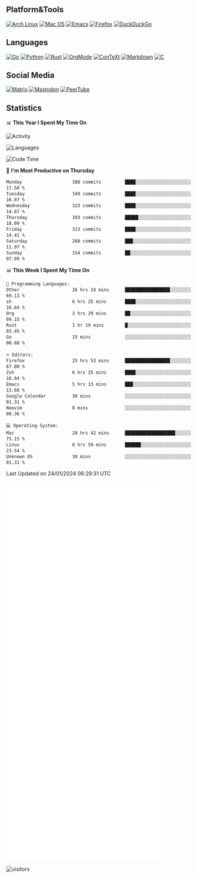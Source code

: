 ## Platform&Tools

[![Arch Linux](https://img.shields.io/badge/ArchLinux-1793D1?logo=arch-linux&logoColor=fff&style=flat-square)](https://archlinux.org/)
[![Mac OS](https://img.shields.io/badge/MacOS-000000?style=flat-square&logo=macos&logoColor=F0F0F0)](https://www.apple.com/macos/)
[![Emacs](https://img.shields.io/badge/Emacs-%237F5AB6.svg?&style=flat-square&logo=gnu-emacs&logoColor=white)](https://www.gnu.org/software/emacs/)
[![Firefox](https://img.shields.io/badge/Firefox-FF7139?style=flat-square&logo=Firefox-Browser&logoColor=white)](https://firefox.com/)
[![DuckDuckGo](https://img.shields.io/badge/DuckDuckGo-DE5833?style=flat-square&logo=DuckDuckGo&logoColor=white)](https://duckduckgo.com/)

## Languages

[![Go](https://img.shields.io/badge/Golang-%2300ADD8.svg?style=flat-square&logo=go&logoColor=white)](https://golang.org/)
[![Python](https://img.shields.io/badge/Python-3670A0?style=flat-square&logo=python&logoColor=ffdd54)](https://www.python.org/)
[![Rust](https://img.shields.io/badge/Rust-%23000000.svg?style=flat-square&logo=rust&logoColor=white)](https://www.rust-lang.org/)
[![OrgMode](https://img.shields.io/badge/OrgMode-%23000000.svg?style=flat-square&logo=org&logoColor=white)](https://orgmode.org/)
[![ConTeXt](https://img.shields.io/badge/ConTeXt-%23008080.svg?style=flat-square&logo=latex&logoColor=white)](https://contextgarden.net/)
[![Markdown](https://img.shields.io/badge/MarkDown-%23000000.svg?style=flat-square&logo=markdown&logoColor=white)](https://daringfireball.net/projects/markdown/)
[![C](https://img.shields.io/badge/C-%2300599C.svg?style=flat-square&logo=c&logoColor=white)](https://www.iso.org/standard/74528.html)

## Social Media
<!--[![Telegram](https://img.shields.io/badge/SteamedFish-2CA5E0?style=social&logo=telegram&logoColor=white)](https://t.me/SteamedFish)-->

[![Matrix](https://img.shields.io/badge/SteamedFish-2CA5E0?style=social&logo=matrix&logoColor=black)](https://matrix.to/#/@i:steamedfish.org)
[![Mastodon](https://img.shields.io/mastodon/follow/109596467238113271?domain=https%3A%2F%2Fmastodon.steamedfish.org%2F&style=social)](https://steamedfish.org/@SteamedFish)
[![PeerTube](https://img.shields.io/badge/PeerTube-23000000.svg?logo=peertube&style=social)](https://peertube.steamedfish.org/)

## Statistics


📊 **This Year I Spent My Time On** 

![Activity](https://wakatime.com/share/@SteamedFish/7529f30a-f1b7-40a4-8d09-e6d855cb7a13.png)

![Languages](https://wakatime.com/share/@SteamedFish/1c5e5366-0e9e-40d8-ac85-d630f61b69c6.svg)

<!--START_SECTION:waka-->
![Code Time](http://img.shields.io/badge/Code%20Time-3%2C506%20hrs%207%20mins-blue)

📅 **I'm Most Productive on Thursday** 

```text
Monday                   380 commits         ████░░░░░░░░░░░░░░░░░░░░░   17.50 % 
Tuesday                  349 commits         ████░░░░░░░░░░░░░░░░░░░░░   16.07 % 
Wednesday                323 commits         ████░░░░░░░░░░░░░░░░░░░░░   14.87 % 
Thursday                 393 commits         █████░░░░░░░░░░░░░░░░░░░░   18.09 % 
Friday                   313 commits         ████░░░░░░░░░░░░░░░░░░░░░   14.41 % 
Saturday                 260 commits         ███░░░░░░░░░░░░░░░░░░░░░░   11.97 % 
Sunday                   154 commits         ██░░░░░░░░░░░░░░░░░░░░░░░   07.09 % 
```


📊 **This Week I Spent My Time On** 

```text
💬 Programming Languages: 
Other                    26 hrs 24 mins      █████████████████░░░░░░░░   69.13 % 
sh                       6 hrs 25 mins       ████░░░░░░░░░░░░░░░░░░░░░   16.84 % 
Org                      3 hrs 29 mins       ██░░░░░░░░░░░░░░░░░░░░░░░   09.15 % 
Rust                     1 hr 19 mins        █░░░░░░░░░░░░░░░░░░░░░░░░   03.45 % 
Go                       15 mins             ░░░░░░░░░░░░░░░░░░░░░░░░░   00.68 % 

🔥 Editors: 
Firefox                  25 hrs 53 mins      █████████████████░░░░░░░░   67.80 % 
Zsh                      6 hrs 25 mins       ████░░░░░░░░░░░░░░░░░░░░░   16.84 % 
Emacs                    5 hrs 13 mins       ███░░░░░░░░░░░░░░░░░░░░░░   13.68 % 
Google Calendar          30 mins             ░░░░░░░░░░░░░░░░░░░░░░░░░   01.31 % 
Neovim                   8 mins              ░░░░░░░░░░░░░░░░░░░░░░░░░   00.36 % 

💻 Operating System: 
Mac                      28 hrs 42 mins      ███████████████████░░░░░░   75.15 % 
Linux                    8 hrs 59 mins       ██████░░░░░░░░░░░░░░░░░░░   23.54 % 
Unknown OS               30 mins             ░░░░░░░░░░░░░░░░░░░░░░░░░   01.31 % 
```


 Last Updated on 24/01/2024 06:29:31 UTC
<!--END_SECTION:waka-->


![Metrics](https://github.com/SteamedFish/SteamedFish/blob/master/github-metrics.svg)


![visitors](https://visitor-badge.laobi.icu/badge?page_id=SteamedFish.SteamedFish)
